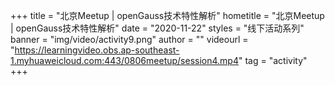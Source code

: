 +++
    title = "北京Meetup | openGauss技术特性解析"
    hometitle = "北京Meetup | openGauss技术特性解析"
    date = "2020-11-22"
    styles = "线下活动系列"
    banner = "img/video/activity9.png"
    author = ""
    videourl = "https://learningvideo.obs.ap-southeast-1.myhuaweicloud.com:443/0806meetup/session4.mp4" 
    tag = "activity"
+++